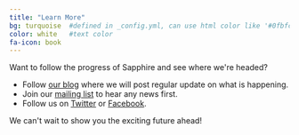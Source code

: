 ```yaml
---
title: "Learn More"
bg: turquoise  #defined in _config.yml, can use html color like '#0fbfcf'
color: white   #text color
fa-icon: book
---
```


Want to follow the progress of Sapphire and see where we're headed?

  * Follow <a class="ul" href="/FIXME" target="_blank">our blog</a> where we will post regular update on what is happening.
  * Join our <a class="ul" href="/FIXME" target="_blank">mailing list</a> to hear any news first.
  * Follow us on <a class="ul" href="https://twitter.com/SapphirePowered">Twitter</a> or <a class="ul" href="https://facebook.com/SapphirePowered">Facebook</a>.

We can't wait to show you the exciting future ahead!